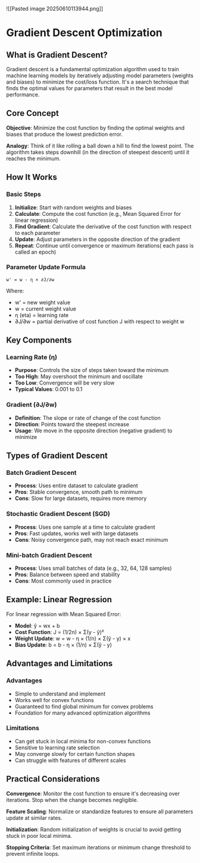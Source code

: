 
![[Pasted image 20250610113944.png]]
# Gradient Descent Optimization

## What is Gradient Descent?

Gradient descent is a fundamental optimization algorithm used to train machine learning models by iteratively adjusting model parameters (weights and biases) to minimize the cost/loss function. It's a search technique that finds the optimal values for parameters that result in the best model performance.

## Core Concept

**Objective**: Minimize the cost function by finding the optimal weights and biases that produce the lowest prediction error.

**Analogy**: Think of it like rolling a ball down a hill to find the lowest point. The algorithm takes steps downhill (in the direction of steepest descent) until it reaches the minimum.

## How It Works

### Basic Steps

1. **Initialize**: Start with random weights and biases
2. **Calculate**: Compute the cost function (e.g., Mean Squared Error for linear regression)
3. **Find Gradient**: Calculate the derivative of the cost function with respect to each parameter
4. **Update**: Adjust parameters in the opposite direction of the gradient
5. **Repeat**: Continue until convergence or maximum iterations( each pass is called an epoch)

### Parameter Update Formula

```
w' = w - η × ∂J/∂w
```

Where:

- w' = new weight value
- w = current weight value
- η (eta) = learning rate
- ∂J/∂w = partial derivative of cost function J with respect to weight w

## Key Components

### Learning Rate (η)

- **Purpose**: Controls the size of steps taken toward the minimum
- **Too High**: May overshoot the minimum and oscillate
- **Too Low**: Convergence will be very slow
- **Typical Values**: 0.001 to 0.1

### Gradient (∂J/∂w)

- **Definition**: The slope or rate of change of the cost function
- **Direction**: Points toward the steepest increase
- **Usage**: We move in the opposite direction (negative gradient) to minimize

## Types of Gradient Descent

### Batch Gradient Descent

- **Process**: Uses entire dataset to calculate gradient
- **Pros**: Stable convergence, smooth path to minimum
- **Cons**: Slow for large datasets, requires more memory

### Stochastic Gradient Descent (SGD)

- **Process**: Uses one sample at a time to calculate gradient
- **Pros**: Fast updates, works well with large datasets
- **Cons**: Noisy convergence path, may not reach exact minimum

### Mini-batch Gradient Descent

- **Process**: Uses small batches of data (e.g., 32, 64, 128 samples)
- **Pros**: Balance between speed and stability
- **Cons**: Most commonly used in practice

## Example: Linear Regression

For linear regression with Mean Squared Error:

- **Model**: ŷ = wx + b
- **Cost Function**: J = (1/2n) × Σ(y - ŷ)²
- **Weight Update**: w = w - η × (1/n) × Σ(ŷ - y) × x
- **Bias Update**: b = b - η × (1/n) × Σ(ŷ - y)

## Advantages and Limitations

### Advantages

- Simple to understand and implement
- Works well for convex functions
- Guaranteed to find global minimum for convex problems
- Foundation for many advanced optimization algorithms

### Limitations

- Can get stuck in local minima for non-convex functions
- Sensitive to learning rate selection
- May converge slowly for certain function shapes
- Can struggle with features of different scales

## Practical Considerations

**Convergence**: Monitor the cost function to ensure it's decreasing over iterations. Stop when the change becomes negligible.

**Feature Scaling**: Normalize or standardize features to ensure all parameters update at similar rates.

**Initialization**: Random initialization of weights is crucial to avoid getting stuck in poor local minima.

**Stopping Criteria**: Set maximum iterations or minimum change threshold to prevent infinite loops.
